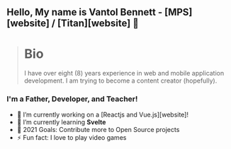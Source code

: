 
## Hello, My name is  Vantol Bennett - [MPS][website] / [Titan][website] 👋

> # Bio
>  I have over eight (8) years experience in web and mobile application development. I am trying to become a content creator (hopefully). 
>

### I'm a Father, Developer, and Teacher!

- 🔭 I’m currently working on a [Reactjs and Vue.js][website]!
- 🌱 I’m currently learning **Svelte**
- 🥅 2021 Goals: Contribute more to Open Source projects
- ⚡ Fun fact: I love to play video games



